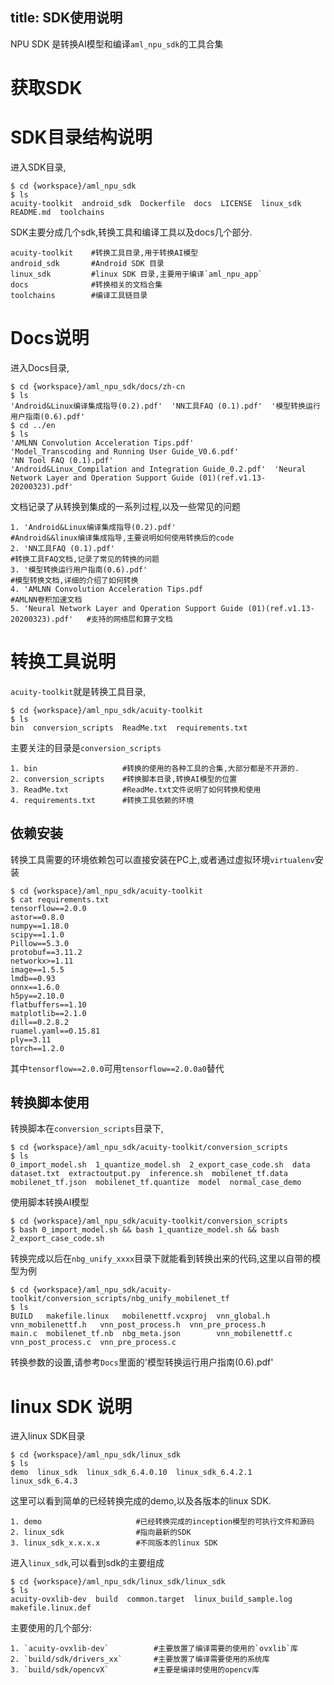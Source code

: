 title: SDK使用说明
---

NPU SDK 是转换AI模型和编译`aml_npu_sdk`的工具合集

# 获取SDK

# SDK目录结构说明

进入SDK目录,

```shell
$ cd {workspace}/aml_npu_sdk
$ ls
acuity-toolkit  android_sdk  Dockerfile  docs  LICENSE  linux_sdk  README.md  toolchains
```

SDK主要分成几个sdk,转换工具和编译工具以及docs几个部分.

```
acuity-toolkit    #转换工具目录,用于转换AI模型
android_sdk       #Android SDK 目录
linux_sdk         #linux SDK 目录,主要用于编译`aml_npu_app`
docs              #转换相关的文档合集
toolchains        #编译工具链目录
```

# Docs说明

进入Docs目录,

```shell
$ cd {workspace}/aml_npu_sdk/docs/zh-cn
$ ls
'Android&Linux编译集成指导(0.2).pdf'  'NN工具FAQ (0.1).pdf'  '模型转换运行用户指南(0.6).pdf'
$ cd ../en
$ ls
'AMLNN Convolution Acceleration Tips.pdf'                  'Model_Transcoding and Running User Guide_V0.6.pdf'                              'NN Tool FAQ (0.1).pdf'
'Android&Linux_Compilation and Integration Guide_0.2.pdf'  'Neural Network Layer and Operation Support Guide (01)(ref.v1.13-20200323).pdf'
```

文档记录了从转换到集成的一系列过程,以及一些常见的问题


```
1. 'Android&Linux编译集成指导(0.2).pdf'                                              #Android&&linux编译集成指导,主要说明如何使用转换后的code
2. 'NN工具FAQ (0.1).pdf'                                                             #转换工具FAQ文档,记录了常见的转换的问题
3. '模型转换运行用户指南(0.6).pdf'                                                   #模型转换文档,详细的介绍了如何转换
4. 'AMLNN Convolution Acceleration Tips.pdf                                          #AMLNN卷积加速文档
5. 'Neural Network Layer and Operation Support Guide (01)(ref.v1.13-20200323).pdf'   #支持的网络层和算子文档
```

# 转换工具说明

`acuity-toolkit`就是转换工具目录,

```shell
$ cd {workspace}/aml_npu_sdk/acuity-toolkit
$ ls
bin  conversion_scripts  ReadMe.txt  requirements.txt
```

主要关注的目录是`conversion_scripts`

```
1. bin                   #转换的使用的各种工具的合集,大部分都是不开源的.
2. conversion_scripts    #转换脚本目录,转换AI模型的位置
3. ReadMe.txt            #ReadMe.txt文件说明了如何转换和使用
4. requirements.txt      #转换工具依赖的环境
```

## 依赖安装

转换工具需要的环境依赖包可以直接安装在PC上,或者通过虚拟环境`virtualenv`安装

```shell
$ cd {workspace}/aml_npu_sdk/acuity-toolkit
$ cat requirements.txt
tensorflow==2.0.0
astor==0.8.0
numpy==1.18.0
scipy==1.1.0
Pillow==5.3.0
protobuf==3.11.2
networkx>=1.11
image==1.5.5
lmdb==0.93
onnx==1.6.0
h5py==2.10.0
flatbuffers==1.10
matplotlib==2.1.0
dill==0.2.8.2
ruamel.yaml==0.15.81
ply==3.11
torch==1.2.0
```

其中`tensorflow==2.0.0`可用`tensorflow==2.0.0a0`替代


## 转换脚本使用

转换脚本在`conversion_scripts`目录下,

```shell
$ cd {workspace}/aml_npu_sdk/acuity-toolkit/conversion_scripts
$ ls
0_import_model.sh  1_quantize_model.sh  2_export_case_code.sh  data  dataset.txt  extractoutput.py  inference.sh  mobilenet_tf.data  mobilenet_tf.json  mobilenet_tf.quantize  model  normal_case_demo
```

使用脚本转换AI模型

```shell
$ cd {workspace}/aml_npu_sdk/acuity-toolkit/conversion_scripts
$ bash 0_import_model.sh && bash 1_quantize_model.sh && bash 2_export_case_code.sh 
```

转换完成以后在`nbg_unify_xxxx`目录下就能看到转换出来的代码,这里以自带的模型为例

```shell
$ cd {workspace}/aml_npu_sdk/acuity-toolkit/conversion_scripts/nbg_unify_mobilenet_tf
$ ls
BUILD   makefile.linux   mobilenettf.vcxproj  vnn_global.h       vnn_mobilenettf.h   vnn_post_process.h  vnn_pre_process.h
main.c  mobilenet_tf.nb  nbg_meta.json        vnn_mobilenettf.c  vnn_post_process.c  vnn_pre_process.c
```

转换参数的设置,请参考`Docs`里面的'模型转换运行用户指南(0.6).pdf'

# linux SDK 说明

进入linux SDK目录

```shell
$ cd {workspace}/aml_npu_sdk/linux_sdk
$ ls
demo  linux_sdk  linux_sdk_6.4.0.10  linux_sdk_6.4.2.1  linux_sdk_6.4.3
```

这里可以看到简单的已经转换完成的demo,以及各版本的linux SDK.

```
1. demo                     #已经转换完成的inception模型的可执行文件和源码
2. linux_sdk                #指向最新的SDK
3. linux_sdk_x.x.x.x        #不同版本的linux SDK
```


进入`linux_sdk`,可以看到sdk的主要组成

```shell
$ cd {workspace}/aml_npu_sdk/linux_sdk/linux_sdk
$ ls 
acuity-ovxlib-dev  build  common.target  linux_build_sample.log  makefile.linux.def
```

主要使用的几个部分:

```
1. `acuity-ovxlib-dev`          #主要放置了编译需要的使用的`ovxlib`库
2. `build/sdk/drivers_xx`       #主要放置了编译需要使用的系统库
3. `build/sdk/opencvX`          #主要是编译时使用的opencv库
```










